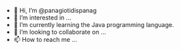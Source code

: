 - 👋 Hi, I’m @panagiotidispanag
- 👀 I’m interested in ...
- 🌱 I’m currently learning the Java programming language.
- 💞️ I’m looking to collaborate on ...
- 📫 How to reach me ...

<!---
panagiotidispanag/panagiotidispanag is a ✨ special ✨ repository because its `README.md` (this file) appears on your GitHub profile.
You can click the Preview link to take a look at your changes.
--->
